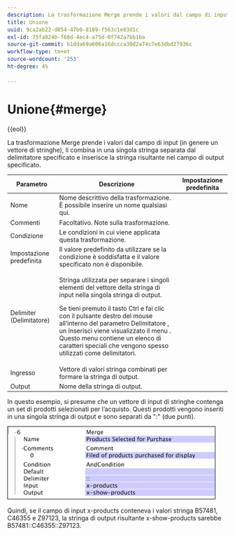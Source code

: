 ```yaml
---
description: La trasformazione Merge prende i valori dal campo di input (in genere un vettore di stringhe), li combina in una singola stringa separata dal delimitatore specificato e inserisce la stringa risultante nel campo di output specificato.
title: Unione
uuid: 9ca2ab22-d854-47b0-8189-f563c1e83d1c
exl-id: 75fa824b-f68d-4ec4-a75d-0f742a7bb1ba
source-git-commit: b1dda69a606a16dccca30d2a74c7e63dbd27936c
workflow-type: tm+mt
source-wordcount: '253'
ht-degree: 4%

---
```


# Unione{#merge}

{{eol}}

La trasformazione Merge prende i valori dal campo di input (in genere un vettore di stringhe), li combina in una singola stringa separata dal delimitatore specificato e inserisce la stringa risultante nel campo di output specificato.

<table id="table_2458E008C9A14B31A774E6819D07E9BE"> 
 <thead> 
  <tr> 
   <th colname="col1" class="entry"> Parametro </th> 
   <th colname="col2" class="entry"> Descrizione </th> 
   <th colname="col3" class="entry"> Impostazione predefinita </th> 
  </tr> 
 </thead>
 <tbody> 
  <tr> 
   <td colname="col1"> Nome </td> 
   <td colname="col2"> Nome descrittivo della trasformazione. È possibile inserire un nome qualsiasi qui. </td> 
   <td colname="col3"></td> 
  </tr> 
  <tr> 
   <td colname="col1"> Commenti </td> 
   <td colname="col2"> Facoltativo. Note sulla trasformazione. </td> 
   <td colname="col3"></td> 
  </tr> 
  <tr> 
   <td colname="col1"> Condizione </td> 
   <td colname="col2"> Le condizioni in cui viene applicata questa trasformazione. </td> 
   <td colname="col3"></td> 
  </tr> 
  <tr> 
   <td colname="col1"> Impostazione predefinita </td> 
   <td colname="col2"> Il valore predefinito da utilizzare se la condizione è soddisfatta e il valore specificato non è disponibile. </td> 
   <td colname="col3"></td> 
  </tr> 
  <tr> 
   <td colname="col1"> Delimiter (Delimitatore) </td> 
   <td colname="col2"> <p>Stringa utilizzata per separare i singoli elementi del vettore della stringa di input nella singola stringa di output. </p> <p> Se tieni premuto il tasto Ctrl e fai clic con il pulsante destro del mouse all’interno del parametro Delimitatore , un <span class="wintitle"> Inserisci</span> viene visualizzato il menu . Questo menu contiene un elenco di caratteri speciali che vengono spesso utilizzati come delimitatori. </p> </td> 
   <td colname="col3"></td> 
  </tr> 
  <tr> 
   <td colname="col1"> Ingresso </td> 
   <td colname="col2"> Vettore di valori stringa combinati per formare la stringa di output. </td> 
   <td colname="col3"></td> 
  </tr> 
  <tr> 
   <td colname="col1"> Output </td> 
   <td colname="col2"> Nome della stringa di output. </td> 
   <td colname="col3"></td> 
  </tr> 
 </tbody> 
</table>

In questo esempio, si presume che un vettore di input di stringhe contenga un set di prodotti selezionati per l’acquisto. Questi prodotti vengono inseriti in una singola stringa di output e sono separati da &quot;:&quot; (due punti).

![](assets/cfg_TransformationType_Merge.png)

Quindi, se il campo di input x-products conteneva i valori stringa B57481, C46355 e Z97123, la stringa di output risultante x-show-products sarebbe B57481::C46355::Z97123.
